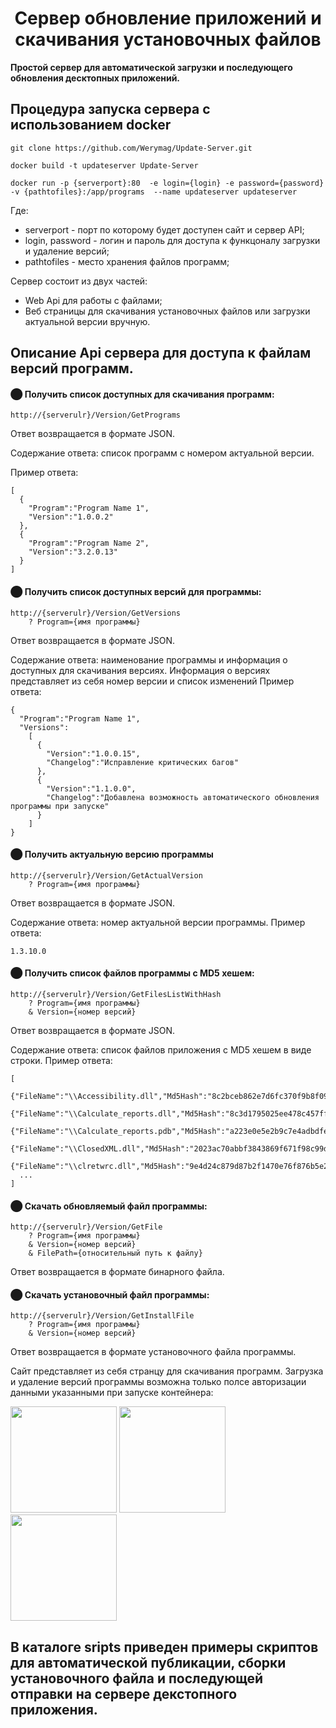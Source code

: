 <h1 align="center">Сервер обновление приложений и скачивания установочных файлов</h1>

**Простой сервер для автоматической загрузки и последующего обновления десктопных приложений.** 


## Процедура запуска сервера с использованием docker

```
git clone https://github.com/Werymag/Update-Server.git
```
```
docker build -t updateserver Update-Server
```
```
docker run -p {serverport}:80  -e login={login} -e password={password} -v {pathtofiles}:/app/programs  --name updateserver updateserver
```

Где:
- serverport - порт по которому будет доступен сайт и сервер API;
- login, password - логин и пароль для доступа к функцоналу загрузки и удаление версий;
- pathtofiles - место хранения файлов программ;
  



Сервер состоит из двух частей:
- Web Api для работы с файлами;
- Веб страницы для скачивания установочных файлов или загрузки актуальной версии вручную.



## Описание Api сервера для доступа к файлам версий программ.

#### ⬤  Получить список доступных для скачивания программ:
```
http://{serverulr}/Version/GetPrograms
```
Ответ возвращается в формате JSON.

Содержание ответа: список программ с номером актуальной версии. 

Пример ответа:
```
[
  {
    "Program":"Program Name 1",
    "Version":"1.0.0.2"
  },
  {
    "Program":"Program Name 2",
    "Version":"3.2.0.13"
  }
]
```



#### ⬤ Получить список доступных версий для программы:
```
http://{serverulr}/Version/GetVersions
    ? Program={имя программы}
```
Ответ возвращается в формате JSON.

Содержание ответа: наименование программы и информация о доступных для скачивания версиях.
Информация о версиях представляет из себя номер версии и список изменений
Пример ответа:
```
{
  "Program":"Program Name 1",
  "Versions":
    [
      {
        "Version":"1.0.0.15",
        "Changelog":"Исправление критических багов"       
      },
      {
        "Version":"1.1.0.0",
        "Changelog":"Добавлена возможность автоматического обновления программы при запуске"       
      }
    ]
}
```


#### ⬤ Получить актуальную версию программы
```
http://{serverulr}/Version/GetActualVersion
    ? Program={имя программы}
```
Ответ возвращается в формате JSON.

Содержание ответа: номер актуальной версии программы.
Пример ответа:
```
1.3.10.0
```



#### ⬤ Получить список файлов программы с MD5 хешем:
```
http://{serverulr}/Version/GetFilesListWithHash
    ? Program={имя программы}
    & Version={номер версий}
```
Ответ возвращается в формате JSON.

Содержание ответа: список файлов приложения с MD5 хешем в виде строки.
Пример ответа:
```
[
  {"FileName":"\\Accessibility.dll","Md5Hash":"8c2bceb862e7d6fc370f9b8f0941d67e"},
  {"FileName":"\\Calculate_reports.dll","Md5Hash":"8c3d1795025ee478c457ffc43f512799"},
  {"FileName":"\\Calculate_reports.pdb","Md5Hash":"a223e0e5e2b9c7e4adbdfe84b5294429"},
  {"FileName":"\\ClosedXML.dll","Md5Hash":"2023ac70abbf3843869f671f98c99d1b"},
  {"FileName":"\\clretwrc.dll","Md5Hash":"9e4d24c879d87b2f1470e76f876b5e26"},
  ...
]
```

#### ⬤ Скачать обновляемый файл программы:
```
http://{serverulr}/Version/GetFile
    ? Program={имя программы}
    & Version={номер версий}
    & FilePath={относительный путь к файлу}
```
Ответ возвращается в формате бинарного файла.


#### ⬤ Скачать установочный файл программы:
```
http://{serverulr}/Version/GetInstallFile
    ? Program={имя программы}
    & Version={номер версий}
```
Ответ возвращается в формате установочного файла программы.

Сайт представляет из себя странцу для скачивания программ. Загрузка и удаление версий программы возможна только полсе авторизации данными указанными при запуске контейнера:

<img src="https://github.com/Werymag/Update-Server/assets/60127528/81720e5a-5ce2-4a6a-9390-a28820397e86" height="170"> <img src="https://github.com/Werymag/Update-Server/assets/60127528/8e9e86f2-e878-4fc6-9b46-445aced82454" height="170"> <img src="https://github.com/Werymag/Update-Server/assets/60127528/2f601592-fc60-4478-bdf4-9d9d02dca9ed" height="170">


## В каталоге sripts приведен примеры скриптов для автоматической публикации, сборки установочного файла и последующей отправки на сервере декстопного приложения. 
